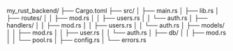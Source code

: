 my_rust_backend/
├── Cargo.toml
├── src/
│   ├── main.rs
│   ├── lib.rs
│   ├── routes/
│   │   ├── mod.rs
│   │   ├── users.rs
│   │   └── auth.rs
│   ├── handlers/
│   │   ├── mod.rs
│   │   ├── users.rs
│   │   └── auth.rs
│   ├── models/
│   │   ├── mod.rs
│   │   ├── user.rs
│   │   └── auth.rs
│   ├── db/
│   │   ├── mod.rs
│   │   └── pool.rs
│   ├── config.rs
│   └── errors.rs
